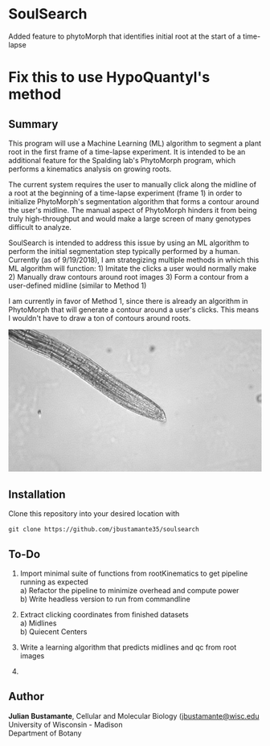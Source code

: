 # SoulSearch
Added feature to phytoMorph that identifies initial root at the start of a time-lapse

# Fix this to use HypoQuantyl's method

## Summary
This program will use a Machine Learning (ML) algorithm to segment a plant root in the first
frame of a time-lapse experiment. It is intended to be an additional feature for the
Spalding lab's PhytoMorph program, which performs a kinematics analysis on growing roots.

The current system requires the user to manually click along the midline of a root at the
beginning of a time-lapse experiment (frame 1) in order to initialize PhytoMorph's
segmentation algorithm that forms a contour around the user's midline. The manual aspect
of PhytoMorph hinders it from being truly high-throughput and would make a large screen
of many genotypes difficult to analyze.

SoulSearch is intended to address this issue by using an ML algorithm to perform the
initial segmentation step typically performed by a human. Currently (as of 9/19/2018),
I am strategizing multiple methods in which this ML algorithm will function:
    1) Imitate the clicks a user would normally make
    2) Manually draw contours around root images
    3) Form a contour from a user-defined midline (similar to Method 1)

I am currently in favor of Method 1, since there is already an algorithm in PhytoMorph
that will generate a contour around a user's clicks. This means I wouldn't have to
draw a ton of contours around roots.

![alt tag](https://github.com/jbustamante35/soulsearch/blob/master/sampledata/images/exampleroot_ler001_5_t0.png)


## Installation
Clone this repository into your desired location with

```
git clone https://github.com/jbustamante35/soulsearch
```

## To-Do
1) Import minimal suite of functions from rootKinematics to get pipeline
running as expected <br />
    a) Refactor the pipeline to minimize overhead and compute power <br />
    b) Write headless version to run from commandline <br />

2) Extract clicking coordinates from finished datasets <br />
    a) Midlines <br />
    b) Quiecent Centers <br />

3) Write a learning algorithm that predicts midlines and qc from root images <br />

4)

## Author
**Julian Bustamante**, Cellular and Molecular Biology (<jbustamante@wisc.edu> <br />
    University of Wisconsin - Madison <br />
    Department of Botany <br />
